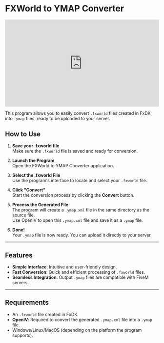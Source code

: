 # FXWorld to YMAP Converter

<div style="position:relative; width:100%; height:0px; padding-bottom:56.250%"><iframe allow="fullscreen" allowfullscreen height="100%" src="https://streamable.com/e/b2uqmb?" width="100%" style="border:none; width:100%; height:100%; position:absolute; left:0px; top:0px; overflow:hidden;"></iframe></div>

This program allows you to easily convert `.fxworld` files created in FxDK into `.ymap` files, ready to be uploaded to your server.

## How to Use

1. **Save your .fxworld file**  
   Make sure the `.fxworld` file is saved and ready for conversion.

2. **Launch the Program**  
   Open the FXWorld to YMAP Converter application.

3. **Select the .fxworld File**  
   Use the program's interface to locate and select your `.fxworld` file.

4. **Click "Convert"**  
   Start the conversion process by clicking the **Convert** button.

5. **Process the Generated File**  
   The program will create a `.ymap.xml` file in the same directory as the source file.  
   Use OpenIV to open this `.ymap.xml` file and save it as a `.ymap` file.

6. **Done!**  
   Your `.ymap` file is now ready. You can upload it directly to your server.

---

## Features

- **Simple Interface**: Intuitive and user-friendly design.
- **Fast Conversion**: Quick and efficient processing of `.fxworld` files.
- **Seamless Integration**: Output `.ymap` files are compatible with FiveM servers.

---

## Requirements

- An `.fxworld` file created in FxDK.
- **OpenIV**: Required to convert the generated `.ymap.xml` file into a `.ymap` file.
- Windows/Linux/MacOS (depending on the platform the program supports).
